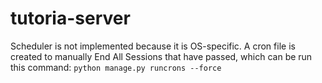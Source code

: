 # tutoria-server

Scheduler is not implemented because it is OS-specific. 
A cron file is created to manually End All Sessions that have passed, which can be run this command: `python manage.py runcrons --force`
